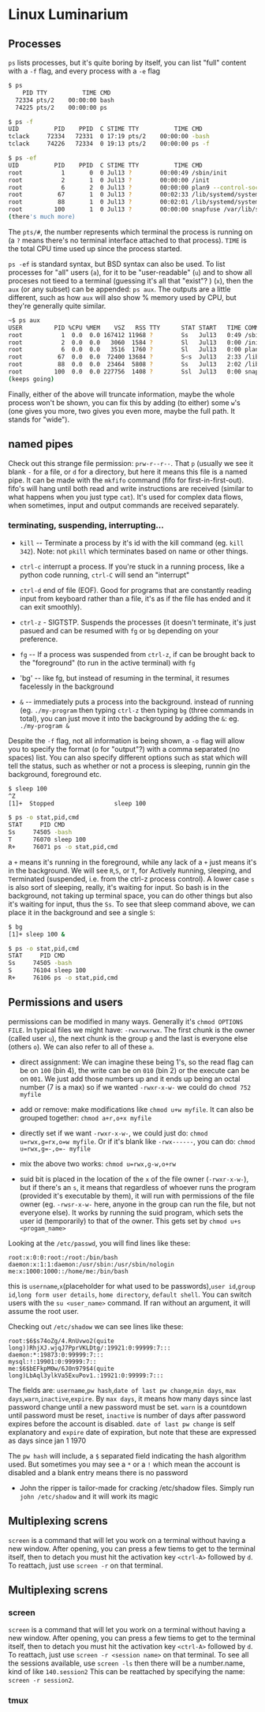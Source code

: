 # Linux Luminarium 

## Processes
`ps` lists processes, but it's quite boring by itself, you can list "full" content with a `-f` flag, and every process with a `-e` flag

```bash
$ ps
    PID TTY          TIME CMD
  72334 pts/2    00:00:00 bash
  74225 pts/2    00:00:00 ps

$ ps -f
UID          PID    PPID  C STIME TTY          TIME CMD
tclack     72334   72331  0 17:19 pts/2    00:00:00 -bash
tclack     74226   72334  0 19:13 pts/2    00:00:00 ps -f

$ ps -ef
UID          PID    PPID  C STIME TTY          TIME CMD
root           1       0  0 Jul13 ?        00:00:49 /sbin/init
root           2       1  0 Jul13 ?        00:00:00 /init
root           6       2  0 Jul13 ?        00:00:00 plan9 --control-socket 7 --log-le
root          67       1  0 Jul13 ?        00:02:33 /lib/systemd/systemd-journald
root          88       1  0 Jul13 ?        00:02:01 /lib/systemd/systemd-udevd
root         100       1  0 Jul13 ?        00:00:00 snapfuse /var/lib/snapd/snaps/bar
(there's much more)
```
The `pts/#`, the number represents which terminal the process is running on (a `?` means there's no terminal interface attached to that process). `TIME` is the total CPU time used up since the process started.

`ps -ef` is standard syntax, but BSD syntax can also be used. To list processes for "all" users (`a`), for it to be	"user-readable" (`u`) and to show all proceses not tieed to a terminal (guessing it's all that "exist"? ) (`x`), then the `aux` (or any subset) can be appended: `ps aux`. The outputs are a little different, such as how `aux` will also show % memory used by CPU, but they're generally quite similar.

```bash
~$ ps aux
USER         PID %CPU %MEM    VSZ   RSS TTY      STAT START   TIME COMMAND
root           1  0.0  0.0 167412 11968 ?        Ss   Jul13   0:49 /sbin/
root           2  0.0  0.0   3060  1584 ?        Sl   Jul13   0:00 /init
root           6  0.0  0.0   3516  1760 ?        Sl   Jul13   0:00 plan9
root          67  0.0  0.0  72400 13684 ?        S<s  Jul13   2:33 /lib/s
root          88  0.0  0.0  23464  5808 ?        Ss   Jul13   2:02 /lib/s
root         100  0.0  0.0 227756  1408 ?        Ssl  Jul13   0:00 snapfu
(keeps going)
```

Finally, either of the above will truncate information, maybe the whole process won't be shown, you can fix this by adding (to either) some `w`'s (one gives you more, two gives you even more, maybe the full path. It stands for "wide"). 

## named pipes
Check out this strange file permission: `prw-r--r--`. That `p` (usually we see it blank `-` for a file, or `d` for a directory, but here it means this file is a named pipe. It can be made with the `mkfifo` command (fifo for first-in-first-out). fifo's will hang until both read and write instructions are received (similar to what happens when you just type `cat`). It's used for complex data flows, when sometimes, input and output commands are received separately.

### terminating, suspending, interrupting...
* `kill` -- Terminate a process by it's id with the kill command (eg. `kill 342`). Note: not `pkill` which terminates based on name or other things.

* `ctrl-c` interrupt a process. If you're stuck in a running process, like a python code running, `ctrl-C` will send an "interrupt" 

* `ctrl-d` end of file (EOF). Good for programs that are constantly reading input from keyboard rather than a file, it's as if the file has ended and it can exit smoothly). 

* `ctrl-z` - SIGTSTP. Suspends the processes (it doesn't terminate, it's just pasued and can be resumed with `fg` or `bg` depending on your preference.

* `fg` -- If a process was suspended from `ctrl-z`, if can be brought back to the "foreground" (to run in the active terminal) with `fg`

* 'bg' -- like fg, but instead of resuming in the terminal, it resumes facelessly in the background

* `&` -- immediately puts a process into the background. instead of running (eg. `./my-program` then typing `ctrl-z` then typing `bg` (three commands in total), you can just move it into the background by adding the `&`: eg. `./my-program &`

Despite the `-f` flag, not all information is being shown, a `-o` flag will allow you to specify the format (o for "output"?) with a comma separated (no spaces) list. You can also specify different options such as stat which will tell the status, such as whether or not a process is sleeping, runnin gin the background, foreground etc.

```bash
$ sleep 100
^Z
[1]+  Stopped                 sleep 100

$ ps -o stat,pid,cmd
STAT     PID CMD
Ss     74505 -bash
T      76070 sleep 100
R+     76071 ps -o stat,pid,cmd
```
a `+` means it's running in the foreground, while any lack of a `+` just means it's in the background. We will see `R`,`S`, or `T`, for Actively `R`unning, `S`leeping, and `T`erminated (suspended, i.e. from the ctrl-z process control). A lower case `s` is also sort of sleeping, really, it's waiting for input. So bash is in the background, not taking up terminal space, you can do other things but also it's waiting for input, thus the `Ss`. To see that sleep command above, we can place it in the background and see a single `S`:
```bash
$ bg
[1]+ sleep 100 &

$ ps -o stat,pid,cmd
STAT     PID CMD
Ss     74505 -bash
S      76104 sleep 100
R+     76106 ps -o stat,pid,cmd
```

## Permissions and users
permissions can be modified in many ways. Generally it's `chmod OPTIONS FILE`. In typical files we might have: `-rwxrwxrwx`. The first chunk is the owner (called user `u`), the next chunk is the group `g` and the last is everyone else (others `o`). We can also refer to all of these `a`.

* direct assignment: We can imagine these being 1's, so the read flag can be on `100` (bin 4), the write can be on `010` (bin 2) or the execute can be on `001`. We just add those numbers up and it ends up being an octal number (7 is a max) so if we wanted `-rwxr-x-w-` we could do `chmod 752 myfile`

* add or remove: make modifications like `chmod u+w myfile`. It can also be grouped together: `chmod a+r,o+x myfile`

* directly set if we want `-rwxr-x-w-`, we could just do: `chmod u=rwx,g=rx,o=w myfile`. Or if it's blank like `-rwx------`, you can do: `chmod u=rwx,g=-,o=- myfile`

* mix the above two works: `chmod u=rwx,g-w,o+rw`

* suid bit is placed in the location of the `x` of the file owner (`-rwxr-x-w-`), but if there's an `s`, it means that regardless of whoever runs the program (provided it's executable by them), it will run with permissions of the file owner (eg. `-rwsr-x-w-` here, anyone in the group can run the file, but not everyone else). It works by running the suid program, which sets the user id (temporarily) to that of the owner. This gets set by `chmod u+s <progam_name>`

Looking at the `/etc/passwd`, you will find lines like these:

```
root:x:0:0:root:/root:/bin/bash
daemon:x:1:1:daemon:/usr/sbin:/usr/sbin/nologin
me:x:1000:1000::/home/me:/bin/bash
```

this is `username`,`x`(placeholder for what used to be passwords),`user id`,`group id`,`long form user details`, `home directory`, `default shell`. You can switch users with the `su <user_name>` command. If ran without an argument, it will assume the root user.

Checking out `/etc/shadow` we can see lines like these:

```
root:$6$s74oZg/4.RnUvwo2(quite long))RhjXJ.wjqJ7PprVKLDtg/:19921:0:99999:7:::
daemon:*:19873:0:99999:7:::
mysql:!:19901:0:99999:7::
me:$6$bEFkpM0w/6J0n979$4(quite long)LbAql3ylkVa5ExuPov1.:19921:0:99999:7:::
```
The fields are: `username`,`pw hash`,`date of last pw change`,`min days`, `max days`,`warn`,`inactive`,`expire`. By `max days`, it means how many days since last password change until a new password must be set. `warn` is a countdown until password must be reset, `inactive` is number of days after password expires before the account is disabled. `date of last pw change` is self explanatory and `expire` date of expiration, but note that these are expressed as days since jan 1 1970

The `pw hash` will include, a `$` separated field indicating the hash algorithm used. But sometimes you may see a `*` or a `!` which mean the account is disabled and a blank entry means there is no password

* John the ripper is tailor-made for cracking /etc/shadow files. Simply run `john /etc/shadow` and it will work its magic

## Multiplexing screns
`screen` is a command that will let you work on a terminal without having a new window. After opening, you can press <enter> a few tiems to get to the terminal itself, then to detach you must hit the activation key `<ctrl-A>` followed by `d`. To reattach, just use `screen -r` on that terminal.

## Multiplexing screns
### screen

`screen` is a command that will let you work on a terminal without having a new window. After opening, you can press <enter> a few tiems to get to the terminal itself, then to detach you must hit the activation key `<ctrl-A>` followed by `d`. To reattach, just use `screen -r <session name>` on that terminal. To see all the sessions available, use `screen -ls` then there will be a number.name, kind of like `140.session2` This can be reattached by specifying the name: `screen -r session2`.

### tmux
